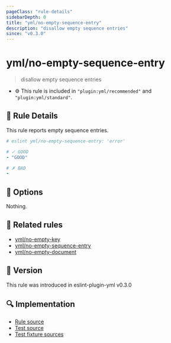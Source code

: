 ```yaml
---
pageClass: "rule-details"
sidebarDepth: 0
title: "yml/no-empty-sequence-entry"
description: "disallow empty sequence entries"
since: "v0.3.0"
---
```


# yml/no-empty-sequence-entry

> disallow empty sequence entries

- :gear: This rule is included in `"plugin:yml/recommended"` and `"plugin:yml/standard"`.

## :book: Rule Details

This rule reports empty sequence entries.

<eslint-code-block>

<!-- eslint-skip -->

```yaml
# eslint yml/no-empty-sequence-entry: 'error'

# ✓ GOOD
- "GOOD"

# ✗ BAD
- 
```

</eslint-code-block>

## :wrench: Options

Nothing.

## :couple: Related rules

- [yml/no-empty-key]
- [yml/no-empty-sequence-entry]
- [yml/no-empty-document]

[yml/no-empty-key]: ./no-empty-key.md
[yml/no-empty-sequence-entry]: ./no-empty-sequence-entry.md
[yml/no-empty-document]: ./no-empty-document.md

## :rocket: Version

This rule was introduced in eslint-plugin-yml v0.3.0

## :mag: Implementation

- [Rule source](https://github.com/ota-meshi/eslint-plugin-yml/blob/master/src/rules/no-empty-sequence-entry.ts)
- [Test source](https://github.com/ota-meshi/eslint-plugin-yml/blob/master/tests/src/rules/no-empty-sequence-entry.ts)
- [Test fixture sources](https://github.com/ota-meshi/eslint-plugin-yml/tree/master/tests/fixtures/rules/no-empty-sequence-entry)
